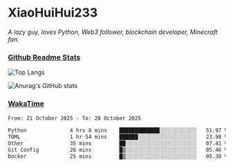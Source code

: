 # XiaoHuiHui233

*A lazy guy, loves Python, Web3 follower, blockchain developer, Minecraft fan.*

### [Github Readme Stats](https://github.com/anuraghazra/github-readme-stats)

![Top Langs](https://github-readme-stats.vercel.app/api/top-langs/?username=XiaoHuiHui233&layout=compact&theme=github_dark)

![Anurag's GitHub stats](https://github-readme-stats.vercel.app/api?username=XiaoHuiHui233&show_icons=true&theme=github_dark)

### [WakaTime](https://wakatime.com)

<!--START_SECTION:waka-->

```txt
From: 21 October 2025 - To: 28 October 2025

Python              4 hrs 8 mins    █████████████░░░░░░░░░░░░   51.97 %
TOML                1 hr 54 mins    ██████░░░░░░░░░░░░░░░░░░░   23.98 %
Other               35 mins         ██░░░░░░░░░░░░░░░░░░░░░░░   07.41 %
Git Config          26 mins         █▒░░░░░░░░░░░░░░░░░░░░░░░   05.46 %
Docker              25 mins         █▒░░░░░░░░░░░░░░░░░░░░░░░   05.30 %
```

<!--END_SECTION:waka-->
